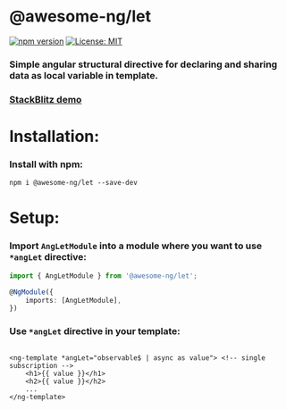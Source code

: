 # @awesome-ng/let

[![npm version](https://img.shields.io/npm/v/@awesome-ng/let.svg?color=success)](https://npmjs.com/package/@awesome-ng/let)
[![License: MIT](https://img.shields.io/badge/License-MIT-green.svg?color=blue)](./../../LICENSE)

### Simple angular structural directive for declaring and sharing data as local variable in template.

### [StackBlitz demo](https://stackblitz.com/edit/ang-let)

# Installation:

### Install with npm:

```
npm i @awesome-ng/let --save-dev
```

# Setup:

### Import `AngLetModule` into a module where you want to use `*angLet` directive:

```typescript
import { AngLetModule } from '@awesome-ng/let';

@NgModule({
	imports: [AngLetModule],
})
```

### Use `*angLet` directive in your template:

```angular2html

<ng-template *angLet="observable$ | async as value"> <!-- single subscription -->
	<h1>{{ value }}</h1>
	<h2>{{ value }}</h2>
	...
</ng-template>
```